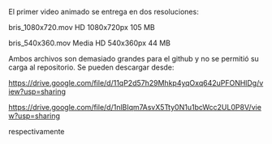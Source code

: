 El primer video animado se entrega en dos resoluciones:

bris_1080x720.mov	HD 1080x720px		105 MB

bris_540x360.mov	Media HD 540x360px	 44 MB

Ambos archivos son demasiado grandes para el github y no se permitió su carga al repositorio.
Se pueden descargar desde:

https://drive.google.com/file/d/11qP2d57h29Mhkp4yqOxq642uPFONHlDg/view?usp=sharing

https://drive.google.com/file/d/1nlBIqm7AsvX5Tty0N1u1bcWcc2UL0P8V/view?usp=sharing

respectivamente

